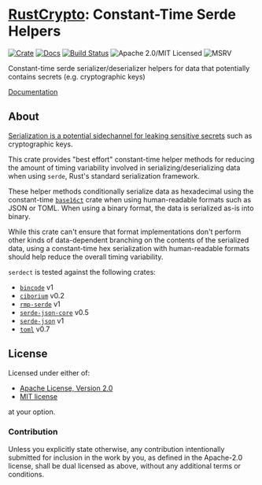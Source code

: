 # [RustCrypto]: Constant-Time Serde Helpers

[![Crate][crate-image]][crate-link]
[![Docs][docs-image]][docs-link]
[![Build Status][build-image]][build-link]
![Apache 2.0/MIT Licensed][license-image]
![MSRV][msrv-image]

Constant-time serde serializer/deserializer helpers for data that potentially
contains secrets (e.g. cryptographic keys)

[Documentation][docs-link]

## About

[Serialization is a potential sidechannel for leaking sensitive secrets][Util::Lookup]
such as cryptographic keys.

This crate provides "best effort" constant-time helper methods for reducing
the amount of timing variability involved in serializing/deserializing data
when using `serde`, Rust's standard serialization framework.

These helper methods conditionally serialize data as hexadecimal using the
constant-time [`base16ct`] crate when using human-readable formats such as
JSON or TOML. When using a binary format, the data is serialized as-is into
binary.

While this crate can't ensure that format implementations don't perform
other kinds of data-dependent branching on the contents of the serialized data,
using a constant-time hex serialization with human-readable formats should
help reduce the overall timing variability.

`serdect` is tested against the following crates:
- [`bincode`](https://crates.io/crates/bincode) v1
- [`ciborium`](https://crates.io/crates/ciborium) v0.2
- [`rmp-serde`](https://crates.io/crates/rmp-serde) v1
- [`serde-json-core`](https://crates.io/crates/serde-json-core) v0.5
- [`serde-json`](https://crates.io/crates/serde-json) v1
- [`toml`](https://crates.io/crates/toml) v0.7


## License

Licensed under either of:

* [Apache License, Version 2.0](http://www.apache.org/licenses/LICENSE-2.0)
* [MIT license](http://opensource.org/licenses/MIT)

at your option.

### Contribution

Unless you explicitly state otherwise, any contribution intentionally submitted
for inclusion in the work by you, as defined in the Apache-2.0 license, shall be
dual licensed as above, without any additional terms or conditions.

[//]: # (badges)

[crate-image]: https://img.shields.io/crates/v/serdect
[crate-link]: https://crates.io/crates/serdect
[docs-image]: https://docs.rs/serdect/badge.svg
[docs-link]: https://docs.rs/serdect/
[license-image]: https://img.shields.io/badge/license-Apache2.0/MIT-blue.svg
[msrv-image]: https://img.shields.io/badge/rustc-1.85+-blue.svg
[build-image]: https://github.com/RustCrypto/formats/actions/workflows/serdect.yml/badge.svg
[build-link]: https://github.com/RustCrypto/formats/actions/workflows/serdect.yml

[//]: # (general links)

[RustCrypto]: https://github.com/RustCrypto
[Util::Lookup]: https://arxiv.org/pdf/2108.04600.pdf
[`base16ct`]: https://github.com/RustCrypto/formats/tree/master/base16ct
